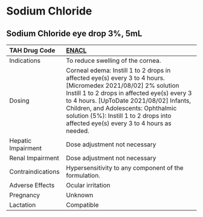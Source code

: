 # Sodium Chloride

## Sodium Chloride eye drop 3%, 5mL

| TAH Drug Code      | [**ENACL**](https://www.tahsda.org.tw/drugs/hissearch.php?drug_code=ENACL)                                                                                                                                                                                                                                                             |
|:-------------------|:---------------------------------------------------------------------------------------------------------------------------------------------------------------------------------------------------------------------------------------------------------------------------------------------------------------------------------------|
| Indications        | To reduce swelling of the cornea.                                                                                                                                                                                                                                                                                                      |
| Dosing             | Corneal edema: Instill 1 to 2 drops in affected eye(s) every 3 to 4 hours. [Micromedex 2021/08/02] 2% solution Instill 1 to 2 drops in affected eye(s) every 3 to 4 hours. [UpToDate 2021/08/02] Infants, Children, and Adolescents: Ophthalmic solution (5%): Instill 1 to 2 drops into affected eye(s) every 3 to 4 hours as needed. |
| Hepatic Impairment | Dose adjustment not necessary                                                                                                                                                                                                                                                                                                          |
| Renal Impairment   | Dose adjustment not necessary                                                                                                                                                                                                                                                                                                          |
| Contraindications  | Hypersensitivity to any component of the formulation.                                                                                                                                                                                                                                                                                  |
| Adverse Effects    | Ocular irritation                                                                                                                                                                                                                                                                                                                      |
| Pregnancy          | Unknown                                                                                                                                                                                                                                                                                                                                |
| Lactation          | Compatible                                                                                                                                                                                                                                                                                                                             |

